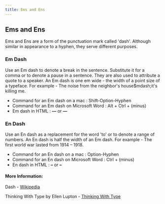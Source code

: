 ```yaml
---
title: Ems and Ens
---
```

## Ems and Ens
Ems and Ens are a form of the punctuation mark called 'dash'. Although similar in appearance to a hyphen, they serve different purposes.

### Em Dash

Use an Em dash to denote a break in the sentence. Substitute it for a comma or to denote a pause in a sentence. They are also used to attribute a quote to a speaker.
An Em dash is one em wide - the width of a point size of a typeface.
For example - The noise from the neighbor's house$mdash;it's killing me.

* Command for an Em dash on a mac : Shift-Option-Hyphen
* Command for an Em dash on Microsoft Word  :  Alt + Ctrl + (minus)
* Em dash in HTML : **&mdash;** or **&#8212;**

### En Dash

Use an En dash as a replacement for the word 'to' or to denote a range of numbers. An En dash is half the width of an Em dash.
For example - The first world war lasted from 1914 &ndash; 1918.

* Command for an En dash on a mac : Option-Hyphen
* Command for an En dash on Microsoft Word  :  Ctrl + (minus)
* En dash in HTML : **&ndash;** or **&#8211;**


#### More Information:

Dash - <a href='https://en.wikipedia.org/wiki/Dash#Em_dash' target='_blank' rel='nofollow'>Wikipedia</a>

Thinking With Type by Ellen Lupton - <a href='http://thinkingwithtype.com' target='_blank' rel='nofollow'>Thinking With Type</a>



